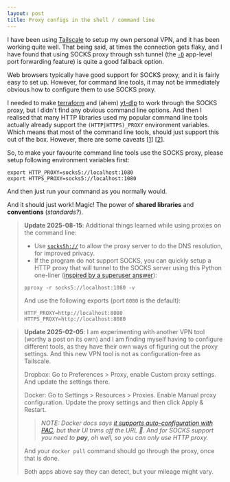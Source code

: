 ```yaml
---
layout: post
title: Proxy configs in the shell / command line
---
```

I have been using [Tailscale](https://tailscale.com) to setup my own personal VPN, and it has been working quite well. That being said, at times the connection gets flaky, and I have found that using SOCKS proxy through ssh tunnel (the [```-D```](https://man.openbsd.org/ssh#D) app-level port forwarding feature) is quite a good fallback option. 

Web browsers typically have good support for SOCKS proxy, and it is fairly easy to set up.
However, for command line tools, it may not be immediately obvious how to configure them to use SOCKS proxy.

I needed to make [terraform](https://www.terraform.io) and (ahem) [yt-dlp](https://github.com/yt-dlp/yt-dlp) to work through the SOCKS proxy, but I didn't find any obvious command line options. And then I realised that many HTTP libraries used my popular command line tools actually already support the ```(HTTP|HTTPS)_PROXY``` environment variables. Which means that most of the command line tools, should just support this out of the box. However, there are some caveats \[[1](https://superuser.com/questions/944958/are-http-proxy-https-proxy-and-no-proxy-environment-variables-standard)\] \[[2](https://unix.stackexchange.com/questions/212894/whats-the-right-format-for-the-http-proxy-environment-variable-caps-or-no-ca)\].

So, to make your favourite command line tools use the SOCKS proxy, please setup following environment variables first:
```
export HTTP_PROXY=socks5://localhost:1080
export HTTPS_PROXY=socks5://localhost:1080
```

And then just run your command as you normally would.

And it should just work! Magic! The power of **shared libraries** and **conventions** (_standards?_).

> **Update 2025-08-15**: Additional things learned while using proxies on the command line:
> - Use [```socks5h://```](https://curl.se/libcurl/c/CURLOPT_PROXY.html#socks5) to allow the proxy server to do the DNS resolution, for improved privacy.
> - If the program do not support SOCKS, you can quickly setup a HTTP proxy that will tunnel to the SOCKS server using this Python one-liner ([inspired by a superuser answer](https://superuser.com/a/1533394/609321)):
> ```
> pproxy -r socks5://localhost:1080 -v
> ```
> And use the following exports (port ```8080``` is the default):
> ```
> HTTP_PROXY=http://localhost:8080
> HTTPS_PROXY=http://localhost:8080
> ```

> **Update 2025-02-05**: I am experimenting with another VPN tool (worthy a post on its own) and I am finding myself having to configure different tools, as they have their own ways of figuring out the proxy settings. And this new VPN tool is not as configuration-free as Tailscale.
>
> Dropbox: Go to Preferences > Proxy, enable Custom proxy settings. And update the settings there.
>
> Docker: Go to Settings > Resources > Proxies. Enable Manual proxy configuration. Update the proxy settings and then click Apply & Restart. 
> > *NOTE: Docker docs says [it supports auto-configuration with PAC](https://docs.docker.com/desktop/settings-and-maintenance/settings/#proxies), but their UI trims off the URL 🤔. And for SOCKS support you need to __pay__, oh well, so you can only use HTTP proxy.*
>
> And your `docker pull` command should go through the proxy, once that is done. 
>
> Both apps above say they can detect, but your mileage might vary.
